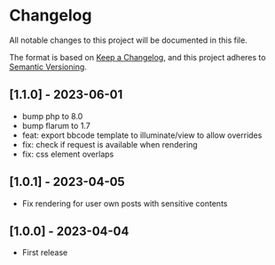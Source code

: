 # Changelog

All notable changes to this project will be documented in this file.

The format is based on [Keep a Changelog](https://keepachangelog.com/en/1.0.0/),
and this project adheres to [Semantic Versioning](https://semver.org/spec/v2.0.0.html).

## [1.1.0] - 2023-06-01

- bump php to 8.0
- bump flarum to 1.7
- feat: export bbcode template to illuminate/view to allow overrides
- fix: check if request is available when rendering
- fix: css element overlaps

## [1.0.1] - 2023-04-05

- Fix rendering for user own posts with sensitive contents

## [1.0.0] - 2023-04-04

- First release

